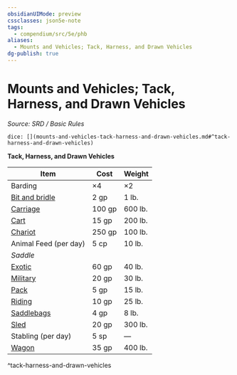 ```yaml
---
obsidianUIMode: preview
cssclasses: json5e-note
tags:
  - compendium/src/5e/phb
aliases:
  - Mounts and Vehicles; Tack, Harness, and Drawn Vehicles
dg-publish: true
---
```

# Mounts and Vehicles; Tack, Harness, and Drawn Vehicles
*Source: SRD / Basic Rules* 

`dice: [](mounts-and-vehicles-tack-harness-and-drawn-vehicles.md#^tack-harness-and-drawn-vehicles)`

**Tack, Harness, and Drawn Vehicles**

| Item | Cost | Weight |
|------|------|--------|
| Barding | ×4 | ×2 |
| [Bit and bridle](compendium/items/bit-and-bridle.md) | 2 gp | 1 lb. |
| [Carriage](compendium/items/carriage.md) | 100 gp | 600 lb. |
| [Cart](compendium/items/cart.md) | 15 gp | 200 lb. |
| [Chariot](compendium/items/chariot.md) | 250 gp | 100 lb. |
| Animal Feed (per day) | 5 cp | 10 lb. |
| *Saddle* |  |  |
| [Exotic](compendium/items/exotic-saddle.md) | 60 gp | 40 lb. |
| [Military](compendium/items/military-saddle.md) | 20 gp | 30 lb. |
| [Pack](compendium/items/pack-saddle.md) | 5 gp | 15 lb. |
| [Riding](compendium/items/riding-saddle.md) | 10 gp | 25 lb. |
| [Saddlebags](compendium/items/saddlebags.md) | 4 gp | 8 lb. |
| [Sled](compendium/items/sled.md) | 20 gp | 300 lb. |
| Stabling (per day) | 5 sp | — |
| [Wagon](compendium/items/wagon.md) | 35 gp | 400 lb. |
^tack-harness-and-drawn-vehicles